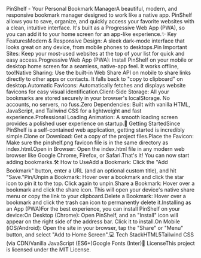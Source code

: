PinShelf - Your Personal Bookmark ManagerA beautiful, modern, and responsive bookmark manager designed to work like a native app. PinShelf allows you to save, organize, and quickly access your favorite websites with a clean, intuitive interface. It's built as a Progressive Web App (PWA), so you can add it to your home screen for an app-like experience.✨ Key FeaturesModern & Responsive Design: A sleek dark-mode interface that looks great on any device, from mobile phones to desktops.Pin Important Sites: Keep your most-used websites at the top of your list for quick and easy access.Progressive Web App (PWA): Install PinShelf on your mobile or desktop home screen for a seamless, native-app feel. It works offline, too!Native Sharing: Use the built-in Web Share API on mobile to share links directly to other apps or contacts. It falls back to "copy to clipboard" on desktop.Automatic Favicons: Automatically fetches and displays website favicons for easy visual identification.Client-Side Storage: All your bookmarks are stored securely in your browser's localStorage. No accounts, no servers, no fuss.Zero Dependencies: Built with vanilla HTML, JavaScript, and Tailwind CSS for a lightweight and fast experience.Professional Loading Animation: A smooth loading screen provides a polished user experience on startup.🚀 Getting StartedSince PinShelf is a self-contained web application, getting started is incredibly simple.Clone or Download: Get a copy of the project files.Place the Favicon: Make sure the pinshelf.png favicon file is in the same directory as index.html.Open in Browser: Open the index.html file in any modern web browser like Google Chrome, Firefox, or Safari.That's it! You can now start adding bookmarks.🛠️ How to UseAdd a Bookmark: Click the "Add Bookmark" button, enter a URL (and an optional custom title), and hit "Save."Pin/Unpin a Bookmark: Hover over a bookmark and click the star icon to pin it to the top. Click again to unpin.Share a Bookmark: Hover over a bookmark and click the share icon. This will open your device's native share menu or copy the link to your clipboard.Delete a Bookmark: Hover over a bookmark and click the trash can icon to permanently delete it.Installing as an App (PWA)For the best experience, you can install PinShelf on your device:On Desktop (Chrome): Open PinShelf, and an "Install" icon will appear on the right side of the address bar. Click it to install.On Mobile (iOS/Android): Open the site in your browser, tap the "Share" or "Menu" button, and select "Add to Home Screen".💻 Tech StackHTML5Tailwind CSS (via CDN)Vanilla JavaScript (ES6+)Google Fonts (Inter)📄 LicenseThis project is licensed under the MIT License.